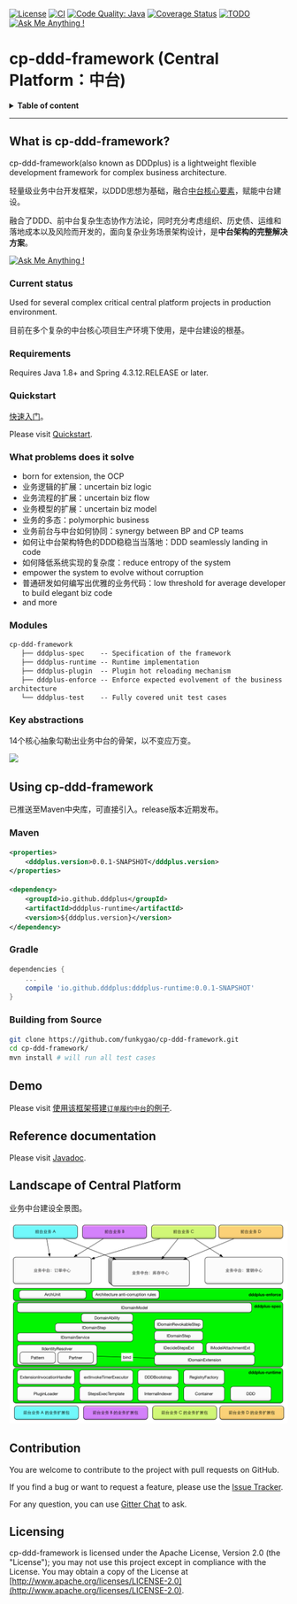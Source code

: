 [![License](https://img.shields.io/badge/License-Apache%202.0-green.svg)](https://github.com/funkygao/cp-ddd-framework/blob/master/LICENSE)
[![CI](https://github.com/funkygao/cp-ddd-framework/workflows/CI/badge.svg?branch=master)](https://github.com/funkygao/cp-ddd-framework/actions?query=branch%3Amaster+workflow%3ACI)
[![Code Quality: Java](https://img.shields.io/lgtm/grade/java/g/funkygao/cp-ddd-framework.svg?logo=lgtm&logoWidth=18)](https://lgtm.com/projects/g/funkygao/cp-ddd-framework/context:java)
[![Coverage Status](https://img.shields.io/codecov/c/github/funkygao/cp-ddd-framework.svg)](https://codecov.io/gh/funkygao/cp-ddd-framework)
[![TODO](https://badgen.net/https/api.tickgit.com/badgen/github.com/funkygao/cp-ddd-framework?label=todos)](https://www.tickgit.com/browse?repo=github.com/funkygao/cp-ddd-framework)
[![Ask Me Anything !](https://img.shields.io/badge/Ask%20me-anything-1abc9c.svg)](https://gitter.im/cp-ddd-framework/community)

# cp-ddd-framework (Central Platform：中台)

<details>
<summary><b>Table of content</b></summary>

## Table of content
   * [What is cp-ddd-framework](#what-is-cp-ddd-framework)
      * [Current status](#current-status)
      * [Requirements](#requirements)
      * [Quickstart](#quickstart)
      * [What problems does it solve](#what-problems-does-it-solve)
      * [Modules](#modules)
      * [Key abstractions](#key-abstractions)
   * [Using cp-ddd-framework](#using-cp-ddd-framework)
      * [Maven](#maven)
      * [Gradle](#gradle)
      * [Building from Source](#building-from-source)
   * [Demo](#demo)
   * [Reference documentation](#reference-documentation)
   * [Landscape of Central Platform](#landscape-of-central-platform)
   * [Contribution](#contribution)
   * [Licensing](#licensing)

</details>

----

## What is cp-ddd-framework?

cp-ddd-framework(also known as DDDplus) is a lightweight flexible development framework for complex business architecture.

轻量级业务中台开发框架，以DDD思想为基础，融合[中台核心要素](https://github.com/funkygao/cp-ddd-framework/wiki/%E4%B8%9A%E5%8A%A1%E4%B8%AD%E5%8F%B0%E7%9A%84%E6%A0%B8%E5%BF%83%E8%A6%81%E7%B4%A0)，赋能中台建设。

融合了DDD、前中台复杂生态协作方法论，同时充分考虑组织、历史债、运维和落地成本以及风险而开发的，面向复杂业务场景架构设计，是**中台架构的完整解决方案**。

[![Ask Me Anything !](https://img.shields.io/badge/Ask%20me-anything-1abc9c.svg)](https://gitter.im/cp-ddd-framework/community)

### Current status

Used for several complex critical central platform projects in production environment.

目前在多个复杂的中台核心项目生产环境下使用，是中台建设的根基。

### Requirements

Requires Java 1.8+ and Spring 4.3.12.RELEASE or later.

### Quickstart

[快速入门](https://github.com/funkygao/cp-ddd-framework/wiki)。

Please visit [Quickstart](https://github.com/funkygao/cp-ddd-framework/wiki).

### What problems does it solve

- born for extension, the OCP
- 业务逻辑的扩展：uncertain biz logic
- 业务流程的扩展：uncertain biz flow
- 业务模型的扩展：uncertain biz model
- 业务的多态：polymorphic business
- 业务前台与中台如何协同：synergy between BP and CP teams
- 如何让中台架构特色的DDD稳稳当当落地：DDD seamlessly landing in code
- 如何降低系统实现的复杂度：reduce entropy of the system
- empower the system to evolve without corruption
- 普通研发如何编写出优雅的业务代码：low threshold for average developer to build elegant biz code
- and more

### Modules

```
cp-ddd-framework
   ├── dddplus-spec    -- Specification of the framework
   ├── dddplus-runtime -- Runtime implementation
   ├── dddplus-plugin  -- Plugin hot reloading mechanism
   ├── dddplus-enforce -- Enforce expected evolvement of the business architecture
   └── dddplus-test    -- Fully covered unit test cases
```

### Key abstractions

14个核心抽象勾勒出业务中台的骨架，以不变应万变。

![](http://www.plantuml.com/plantuml/svg/XLHDRnCn4BtxLunwQW-fn3LQLIq4f1v0LSiTJUn9rehNZkpPfAZqlpDE7DWF8tAAvxrvyxttYJ5otpcLTjRlCM87BNfpZ9QPF6pG9HfWgKKJZjPlc-PekVrnVj_T0SUUbACD0mU8Tjio61j9imrUgJtg7Mu9dbo_jHwQvek8aRYzAP2VzKnnWvhWyT6GPyi_doa5Tw0unLUXG-i_lpBv9D9JE0V0jQEf_Mimv1wOKRSTUHR_cJ1fQ-Y5QPykg7QO4ZmX2ycFB94zHVMkb0zCSDK6XaWkeCcnhm0JVFkWIh6tj_cXPZMyK3nOJHL0Sb23_x04UYNTCrtV3DdFT0Yx773eLZ6AVmpEhMK68l2dHT3yMYnc3PtXiu5KUddASEz4HmBKyKZUK1GOruaZQeRIQjBVgHDVfh_GHqmb_uUrTH9SpImYkIM-f2rngvIDZUc_94CRxDs8DijjD8FLQYNljyJ8LhzB46-AMXqygGaqsR4SkXWAFksrC3fatLwNAPqwUwFKU8FAeEhBKy3ghinLAfrNqmqfYkDQwgpgtStBF7FBdVqJBaTN6M4ZiBHzN7QnLHAhbRa45pGoLVYBnTqbjoMiPPnrIiclKDIdu5au525BeybNbSzZY6ItixsGb2egyjR1a2fnotCUkDWh-vgr1_rOGeYwfSHHG7LFtkHl_cy0)

## Using cp-ddd-framework

已推送至Maven中央库，可直接引入。release版本近期发布。

### Maven

```xml
<properties>
    <dddplus.version>0.0.1-SNAPSHOT</dddplus.version>
</properties>

<dependency>
    <groupId>io.github.dddplus</groupId>
    <artifactId>dddplus-runtime</artifactId>
    <version>${dddplus.version}</version>
</dependency>
```

### Gradle

```groovy
dependencies {
    ...
    compile 'io.github.dddplus:dddplus-runtime:0.0.1-SNAPSHOT'
}
```

### Building from Source

``` bash
git clone https://github.com/funkygao/cp-ddd-framework.git
cd cp-ddd-framework/
mvn install # will run all test cases
```

## Demo

Please visit [使用该框架搭建`订单履约中台`的例子](https://github.com/dddplus/dddplus-demo).

## Reference documentation

Please visit [Javadoc](https://funkygao.github.io/cp-ddd-framework/doc/apidocs/).

## Landscape of Central Platform

业务中台建设全景图。

![](doc/assets/img/landscape.png)

## Contribution

You are welcome to contribute to the project with pull requests on GitHub.

If you find a bug or want to request a feature, please use the [Issue Tracker](https://github.com/funkygao/cp-ddd-framework/issues).

For any question, you can use [Gitter Chat](https://gitter.im/cp-ddd-framework/community) to ask.

## Licensing

cp-ddd-framework is licensed under the Apache License, Version 2.0 (the "License"); you may not use this project except in compliance with the License. You may obtain a copy of the License at [http://www.apache.org/licenses/LICENSE-2.0](http://www.apache.org/licenses/LICENSE-2.0).
